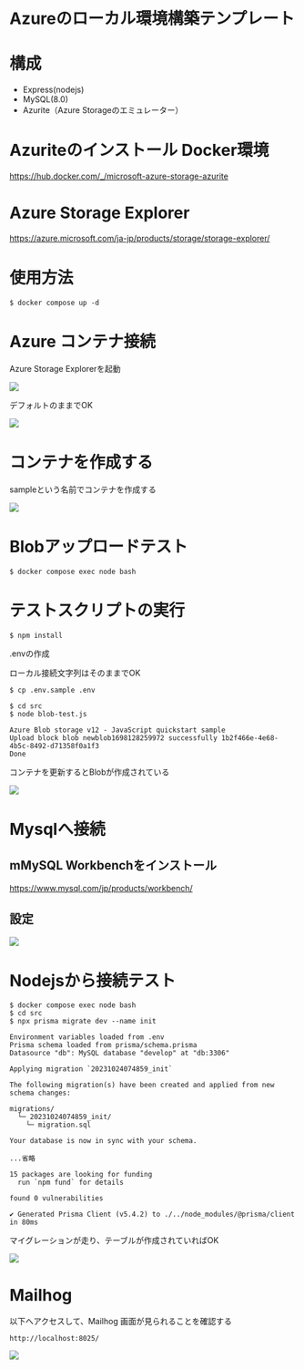 Azureのローカル環境構築テンプレート
===

# 構成

- Express(nodejs)
- MySQL(8.0)
- Azurite（Azure Storageのエミュレーター）

# Azuriteのインストール Docker環境
https://hub.docker.com/_/microsoft-azure-storage-azurite

# Azure Storage Explorer
https://azure.microsoft.com/ja-jp/products/storage/storage-explorer/

# 使用方法

```
$ docker compose up -d
```

# Azure コンテナ接続

Azure Storage Explorerを起動

![](./images/image-001.png)

デフォルトのままでOK

![](./images/image-002.png)

# コンテナを作成する

sampleという名前でコンテナを作成する

![](./images/image-003.png)

# Blobアップロードテスト

```
$ docker compose exec node bash
```

# テストスクリプトの実行

```
$ npm install
```

.envの作成

ローカル接続文字列はそのままでOK

```
$ cp .env.sample .env
```

```
$ cd src
$ node blob-test.js

Azure Blob storage v12 - JavaScript quickstart sample
Upload block blob newblob1698128259972 successfully 1b2f466e-4e68-4b5c-8492-d71358f0a1f3
Done
```

コンテナを更新するとBlobが作成されている

![](./images/image-004.png)

# Mysqlへ接続

## mMySQL Workbenchをインストール

https://www.mysql.com/jp/products/workbench/

## 設定

![](./images/image-005.png)

# Nodejsから接続テスト

```
$ docker compose exec node bash
$ cd src
$ npx prisma migrate dev --name init

Environment variables loaded from .env
Prisma schema loaded from prisma/schema.prisma
Datasource "db": MySQL database "develop" at "db:3306"

Applying migration `20231024074859_init`

The following migration(s) have been created and applied from new schema changes:

migrations/
  └─ 20231024074859_init/
    └─ migration.sql

Your database is now in sync with your schema.

...省略

15 packages are looking for funding
  run `npm fund` for details

found 0 vulnerabilities

✔ Generated Prisma Client (v5.4.2) to ./../node_modules/@prisma/client in 80ms
```

マイグレーションが走り、テーブルが作成されていればOK

![](./images/image-006.png)

# Mailhog

以下へアクセスして、Mailhog 画面が見られることを確認する

```
http://localhost:8025/
```

![](./images/image-007.png)
